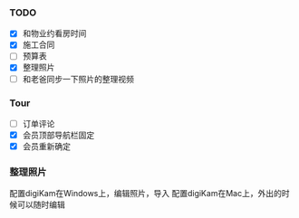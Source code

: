 ### TODO
- [x] 和物业约看房时间
- [x] 施工合同
- [ ] 预算表
- [x] 整理照片
- [ ] 和老爸同步一下照片的整理视频

### Tour

- [ ] 订单评论
- [x] 会员顶部导航栏固定
- [x] 会员重新确定

### 整理照片
配置digiKam在Windows上，编辑照片，导入
配置digiKam在Mac上，外出的时候可以随时编辑
